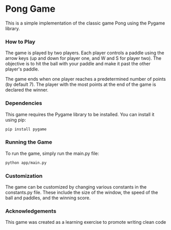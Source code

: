 # Pong Game
This is a simple implementation of the classic game Pong using the Pygame library.

### How to Play
The game is played by two players. Each player controls a paddle using the arrow keys (up and down for player one, and W and S for player two). The objective is to hit the ball with your paddle and make it past the other player's paddle.

The game ends when one player reaches a predetermined number of points (by default 7). The player with the most points at the end of the game is declared the winner.

### Dependencies
This game requires the Pygame library to be installed. You can install it using pip:
```zsh
pip install pygame
```



### Running the Game
To run the game, simply run the main.py file:

```zsh
python app/main.py
```

### Customization
The game can be customized by changing various constants in the constants.py file. These include the size of the window, the speed of the ball and paddles, and the winning score.

### Acknowledgements
This game was created as a learning exercise to promote writing clean code
